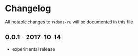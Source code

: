 # Changelog

All notable changes to `redsms-ru` will be documented in this file

## 0.0.1 - 2017-10-14

- experimental release